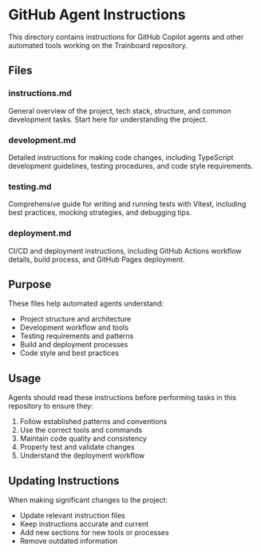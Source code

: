 # GitHub Agent Instructions

This directory contains instructions for GitHub Copilot agents and other automated tools working on the Trainboard repository.

## Files

### instructions.md
General overview of the project, tech stack, structure, and common development tasks. Start here for understanding the project.

### development.md
Detailed instructions for making code changes, including TypeScript development guidelines, testing procedures, and code style requirements.

### testing.md
Comprehensive guide for writing and running tests with Vitest, including best practices, mocking strategies, and debugging tips.

### deployment.md
CI/CD and deployment instructions, including GitHub Actions workflow details, build process, and GitHub Pages deployment.

## Purpose

These files help automated agents understand:
- Project structure and architecture
- Development workflow and tools
- Testing requirements and patterns
- Build and deployment processes
- Code style and best practices

## Usage

Agents should read these instructions before performing tasks in this repository to ensure they:
1. Follow established patterns and conventions
2. Use the correct tools and commands
3. Maintain code quality and consistency
4. Properly test and validate changes
5. Understand the deployment workflow

## Updating Instructions

When making significant changes to the project:
- Update relevant instruction files
- Keep instructions accurate and current
- Add new sections for new tools or processes
- Remove outdated information
